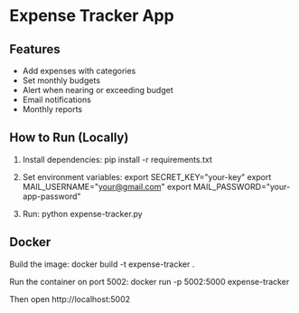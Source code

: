 # Expense Tracker App

## Features
- Add expenses with categories
- Set monthly budgets
- Alert when nearing or exceeding budget
- Email notifications
- Monthly reports

## How to Run (Locally)
1. Install dependencies:
pip install -r requirements.txt

2. Set environment variables:
export SECRET_KEY="your-key" export MAIL_USERNAME="your@gmail.com" export MAIL_PASSWORD="your-app-password"

3. Run:
python expense-tracker.py


## Docker
Build the image:
docker build -t expense-tracker . 

Run the container on port 5002:
docker run -p 5002:5000 expense-tracker

Then open http://localhost:5002